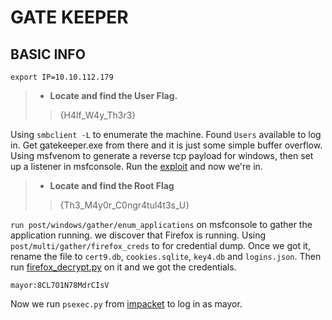 # GATE KEEPER

## BASIC INFO
```
export IP=10.10.112.179

```

> - **Locate and find the User Flag.**
>> {H4lf_W4y_Th3r3}

Using `smbclient -L` to enumerate the machine. Found `Users` available to log in. Get gatekeeper.exe from there and it is just some simple buffer overflow. Using msfvenom to generate a reverse tcp payload for windows, then set up a listener in msfconsole. Run the [exploit](get_shell.py) and now we're in.

> - **Locate and find the Root Flag**
>> {Th3_M4y0r_C0ngr4tul4t3s_U}

`run post/windows/gather/enum_applications` on msfconsole to gather the application running. we discover that Firefox is running. Using `post/multi/gather/firefox_creds` to for credential dump. Once we got it, rename the file to `cert9.db`, `cookies.sqlite`, `key4.db` and `logins.json`. Then run [firefox_decrypt.py](https://github.com/unode/firefox_decrypt) on it and we got the credentials.
```
mayor:8CL7O1N78MdrCIsV
```

Now we run `psexec.py` from [impacket](https://github.com/SecureAuthCorp/impacket) to log in as mayor.